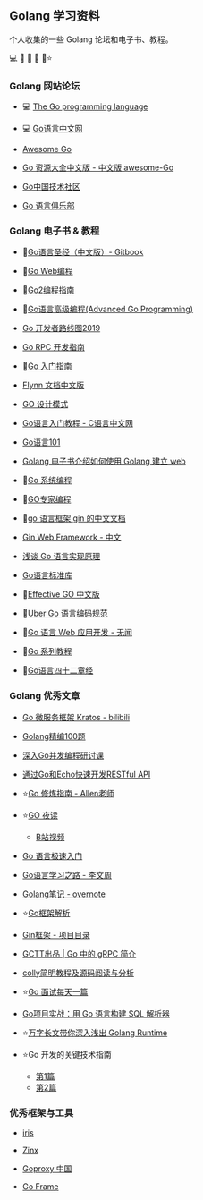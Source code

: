 ## Golang 学习资料

个人收集的一些 Golang 论坛和电子书、教程。

💻 📗 📘 📙 📌⭐



### Golang 网站论坛

- 💻 [The Go programming language](https://golang.org/)

- 💻 [Go语言中文网](https://studygolang.com/)

- [Awesome Go](https://awesome-go.com/)
- [Go 资源大全中文版 - 中文版 awesome-Go]([https://github.com/jobbole/awesome-go-cn)
- [Go中国技术社区](https://gocn.vip/)
- [Go 语言俱乐部](https://golangclub.com/)



### Golang 电子书 & 教程

- 📘[Go语言圣经（中文版）- Gitbook](https://docs.hundan.org/gopl-zh/)

- 📘[Go Web编程](https://www.w3cschool.cn/yqbmht/)

- 📘[Go2编程指南](https://chai2010.cn/go2-book/)

- 📘[Go语言高级编程(Advanced Go Programming)](https://chai2010.cn/advanced-go-programming-book/)

- [Go 开发者路线图2019](https://github.com/Quorafind/golang-developer-roadmap-cn) 
- [Go RPC 开发指南](https://doc.rpcx.io/#go-rpc-%E5%BC%80%E5%8F%91%E6%8C%87%E5%8D%97)
- 📙[Go 入门指南](https://github.com/Unknwon/the-way-to-go_ZH_CN)

- [Flynn 文档中文版](http://flynn.mydoc.io/?t=54133)
- [GO 设计模式](http://tmrts.com/go-patterns/)  

- [Go语言入门教程 - C语言中文网](http://c.biancheng.net/golang/)
- [Go语言101](https://gfw.go101.org/article/101.html)

- [Golang 电子书介绍如何使用 Golang 建立 web](https://github.com/astaxie/build-web-application-with-golang/blob/master/zh/preface.md)

- 📙[Go 系统编程](https://astaxie.gitbooks.io/go-system-programming/content/zh/index.html)

- 📙[GO专家编程](https://github.com/RainbowMango/GoExpertProgramming)

- 📗[go 语言框架 gin 的中文文档](https://github.com/skyhee/gin-doc-cn)
- [ Gin Web Framework - 中文](https://gin-gonic.com/zh-cn/)
-   [浅谈 Go 语言实现原理](https://draveness.me/golang/)

- [Go语言标准库](https://books.studygolang.com/The-Golang-Standard-Library-by-Example/)

- 📙[Effective GO 中文版](https://www.kancloud.cn/kancloud/effective/72199)

- 📙[Uber Go 语言编码规范](https://github.com/xxjwxc/uber_go_guide_cn)

- 📌[Go 语言 Web 应用开发 - 无闻](https://studygolang.com/subject/479)

- 📌[Go 系列教程](https://studygolang.com/subject/2)

- 📙[Go语言四十二章经](https://github.com/ffhelicopter/Go42)





### Golang 优秀文章

- [Go 微服务框架 Kratos - bilibili](https://github.com/bilibili/kratos)

- [Golang精编100题](https://blog.csdn.net/itcastcpp/article/details/80462619)

- [深入Go并发编程研讨课](https://github.com/smallnest/dive-to-gosync-workshop)
- [通过Go和Echo快速开发RESTful API](https://github.com/hyacinthus/restdemo)

- ⭐[Go 修炼指南 - Allen老师](https://allen.blog.csdn.net/article/details/79269449)

- ⭐[GO 夜读](https://github.com/developer-learning/night-reading-go)
  - [B站视频](https://space.bilibili.com/326749661)

- [Go 语言极速入门](https://www.cnblogs.com/java-zhao/p/9942311.html)

- [Go语言学习之路 - 李文周](https://www.liwenzhou.com/posts/Go/go_menu/)

- [Golang笔记 - overnote](https://github.com/overnote/over-golang)

- ⭐[Go框架解析](http://tigerb.cn/2019/07/06/go-gin/)

- [Gin框架 - 项目目录](https://mp.weixin.qq.com/s/R1hLZFEmH_FVoGH3Sohz0g)

- [GCTT出品 | Go 中的 gRPC 简介](https://mp.weixin.qq.com/s/KRzfUqP_4kd7Uo-xAw29NA)

- [colly简明教程及源码阅读与分析](https://jiajunhuang.com/articles/2019_08_31-go_colly.md.html?from=groupmessage)

- ⭐[Go 面试每天一篇](https://mp.weixin.qq.com/s/rEXhrAqEOg9Ja4wYomOsGw)

- [Go项目实战：用 Go 语言构建 SQL 解析器](https://mp.weixin.qq.com/s/ROo168oOSkZon_EE0kEbAw)

- ⭐[万字长文带你深入浅出 Golang Runtime](https://mp.weixin.qq.com/s/gTb9p0WpJ37M5_k9e6xUiQ)

- ⭐Go 开发的关键技术指南
    - [第1篇](https://mp.weixin.qq.com/s/tXL_vXqIvHqafuwyGMofVw)
    - [第2篇](https://mp.weixin.qq.com/s/aMKhU9rG_Al-sA5DAFji_g)



### 优秀框架与工具

- [iris](https://github.com/kataras/iris) 

- [Zinx](https://www.jianshu.com/p/23d07c0a28e5)
- [Goproxy 中国](https://github.com/goproxy/goproxy.cn/blob/master/README.zh-CN.md)
- [Go Frame](https://goframe.org/index)

